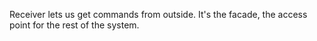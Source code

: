 Receiver lets us get commands from outside. It's the facade, the access point for the rest of the system.